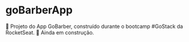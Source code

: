 ﻿# goBarberApp
 
 🚀 Projeto do App GoBarber, construído durante o bootcamp #GoStack da RocketSeat.
 🚧 Ainda em construção.
